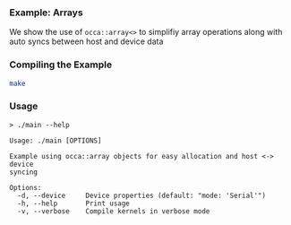 ### Example: Arrays

We show the use of `occa::array<>` to simplifiy array operations along with auto syncs between host and device data

### Compiling the Example

```bash
make
```

### Usage

```
> ./main --help

Usage: ./main [OPTIONS]

Example using occa::array objects for easy allocation and host <-> device
syncing

Options:
  -d, --device     Device properties (default: "mode: 'Serial'")
  -h, --help       Print usage
  -v, --verbose    Compile kernels in verbose mode
```
